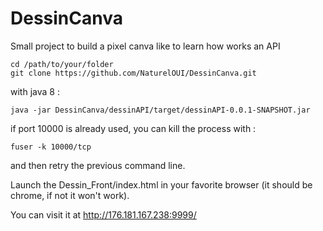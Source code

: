 # DessinCanva
Small project to build a pixel canva like to learn how works an API

```
cd /path/to/your/folder
git clone https://github.com/NaturelOUI/DessinCanva.git
```
with java 8 : 
```
java -jar DessinCanva/dessinAPI/target/dessinAPI-0.0.1-SNAPSHOT.jar

```
if port 10000 is already used, you can kill the process with : 
```
fuser -k 10000/tcp
```
and then retry the previous command line.

Launch the Dessin_Front/index.html in your favorite browser (it should be chrome, if not it won't work).

You can visit it at http://176.181.167.238:9999/
